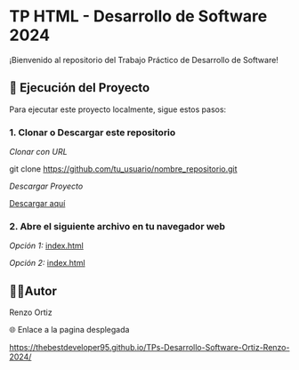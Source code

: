 # TP HTML - Desarrollo de Software 2024

¡Bienvenido al repositorio del Trabajo Práctico de Desarrollo de Software!

## 🚀 Ejecución del Proyecto

Para ejecutar este proyecto localmente, sigue estos pasos:

### 1. Clonar o Descargar este repositorio

*Clonar con URL*
   
   git clone https://github.com/tu_usuario/nombre_repositorio.git
    

*Descargar Proyecto*

[Descargar aquí](https://github.com/TheBestDeveloper95/TPs-Desarrollo-Software-Ortiz-Renzo-2024/archive/refs/heads/main.zip)
   
### 2. Abre el siguiente archivo en tu navegador web

*Opción 1:*
   [index.html](https://github.dev/TheBestDeveloper95/TPs-Desarrollo-Software-Ortiz-Renzo-2024)

*Opción 2:*
   [index.html](https://github.com/TheBestDeveloper95/TPs-Desarrollo-Software-Ortiz-Renzo-2024/blob/main/index.html) 
   
## 🧑‍💻Autor

Renzo Ortiz

🌐 Enlace a la pagina desplegada

https://thebestdeveloper95.github.io/TPs-Desarrollo-Software-Ortiz-Renzo-2024/
